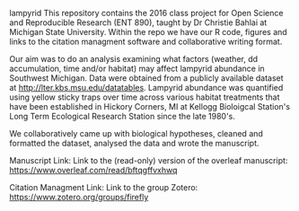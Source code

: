 lampyrid
This repository contains the 2016 class project for Open Science and Reproducible Research (ENT 890), taught by Dr Christie Bahlai at Michigan State University. Within the repo we have our R code, figures and links to the citation managment software and collaborative writing format.

Our aim was to do an analysis examining what factors (weather, dd accumulation, time and/or habitat) may affect lampyrid abundance in Southwest Michigan. Data were obtained from a publicly available dataset at http://lter.kbs.msu.edu/datatables. Lampyrid abundance was quantified using yellow sticky traps over time across various habitat treatments that have been established in Hickory Corners, MI at Kellogg Bioloigcal Station's Long Term Ecological Research Station since the late 1980's.

We collaboratively came up with biological hypotheses, cleaned and formatted the dataset, analysed the data and wrote the manuscript.

Manuscript Link: Link to the (read-only) version of the overleaf manuscript: https://www.overleaf.com/read/bftqgffvxhwq

Citation Managment Link: Link to the group Zotero: https://www.zotero.org/groups/firefly
